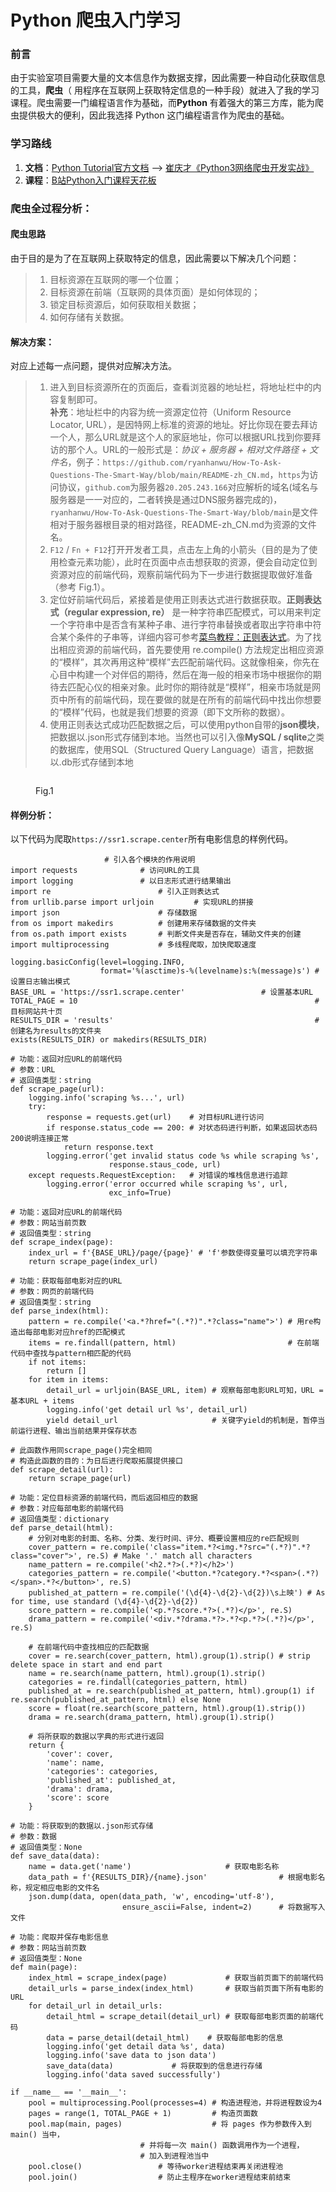 # Python 爬虫入门学习

### 前言

由于实验室项目需要大量的文本信息作为数据支撑，因此需要一种自动化获取信息的工具，**爬虫**（ 用程序在互联网上获取特定信息的一种手段）就进入了我的学习课程。爬虫需要一门编程语言作为基础，而**Python** 有着强大的第三方库，能为爬虫提供极大的便利，因此我选择 Python 这门编程语言作为爬虫的基础。

### 学习路线

1. **文档**：[Python Tutorial官方文档](https://docs.python.org/3/tutorial/appetite.html) —> [崔庆才《Python3网络爬虫开发实战》](https://cuiqingcai.com/17777.html)
2. **课程**：[B站Python入门课程天花板](https://www.bilibili.com/video/BV12E411A7ZQ?spm\_id\_from=333.1007.top\_right\_bar\_window\_view\_later.content.click\&vd\_source=68401e073d6cf69f6f72f1ad56c67eaf)

### 爬虫全过程分析：

#### **爬虫思路**

由于目的是为了在互联网上获取特定的信息，因此需要以下解决几个问题：

> 1. 目标资源在互联网的哪一个位置；
> 2. 目标资源在前端（互联网的具体页面）是如何体现的；
> 3. 锁定目标资源后，如何获取相关数据；
> 4. 如何存储有关数据。

#### **解决方案**：

对应上述每一点问题，提供对应解决方法。

> 1. 进入到目标资源所在的页面后，查看浏览器的地址栏，将地址栏中的内容复制即可。\
>    **补充**：地址栏中的内容为统一资源定位符（Uniform Resource Locator, URL），是因特网上标准的资源的地址。好比你现在要去拜访一个人，那么URL就是这个人的家庭地址，你可以根据URL找到你要拜访的那个人。URL的一般形式是：_协议 + 服务器 + 相对文件路径 + 文件名_，例子：`https://github.com/ryanhanwu/How-To-Ask-Questions-The-Smart-Way/blob/main/README-zh_CN.md`，`https`为访问协议，`github.com`为服务器`20.205.243.166`对应解析的域名(域名与服务器是一一对应的，二者转换是通过DNS服务器完成的)，`ryanhanwu/How-To-Ask-Questions-The-Smart-Way/blob/main`是文件相对于服务器根目录的相对路径，README-zh\_CN.md为资源的文件名。
> 2. `F12` / `Fn + F12`打开开发者工具，点击左上角的小箭头（目的是为了使用检查元素功能），此时在页面中点击想获取的资源，便会自动定位到资源对应的前端代码，观察前端代码为下一步进行数据提取做好准备（参考 Fig.1）。         &#x20;
> 3. 定位好前端代码后，紧接着是使用正则表达式进行数据获取。**正则表达式（regular expression, re）** 是一种字符串匹配模式，可以用来判定一个字符串中是否含有某种子串、进行字符串替换或者取出字符串中符合某个条件的子串等，详细内容可参考[菜鸟教程：正则表达式](https://www.runoob.com/regexp/regexp-syntax.html)。为了找出相应资源的前端代码，首先要使用 re.compile() 方法规定出相应资源的“模样”，其次再用这种“模样”去匹配前端代码。这就像相亲，你先在心目中构建一个对伴侣的期待，然后在海一般的相亲市场中根据你的期待去匹配心仪的相亲对象。此时你的期待就是“模样”，相亲市场就是网页中所有的前端代码，现在要做的就是在所有的前端代码中找出你想要的“模样”代码，也就是我们想要的资源（即下文所称的数据）。
> 4. 使用正则表达式成功匹配数据之后，可以使用python自带的**json模块**，把数据以.json形式存储到本地。当然也可以引入像**MySQL / sqlite**之类的数据库，使用SQL（Structured Query Language）语言，把数据以.db形式存储到本地

<figure><img src="../.gitbook/assets/image (2) (1) (1) (1) (1).png" alt=""><figcaption><p>Fig.1</p></figcaption></figure>

#### **样例分析**：

以下代码为爬取`https://ssr1.scrape.center`所有电影信息的样例代码。

```
					 # 引入各个模块的作用说明
import requests  			 # 访问URL的工具
import logging   			 # 以日志形式进行结果输出
import re	     		         # 引入正则表达式
from urllib.parse import urljoin         # 实现URL的拼接
import json            			 # 存储数据
from os import makedirs 		 # 创建用来存储数据的文件夹
from os.path import exists		 # 判断文件夹是否存在，辅助文件夹的创建
import multiprocessing			 # 多线程爬取，加快爬取速度 

logging.basicConfig(level=logging.INFO,	
                    format='%(asctime)s-%(levelname)s:%(message)s') # 设置日志输出模式
BASE_URL = 'https://ssr1.scrape.center'				    # 设置基本URL
TOTAL_PAGE = 10														# 目标网站共十页
RESULTS_DIR = 'results'											    # 创建名为results的文件夹 
exists(RESULTS_DIR) or makedirs(RESULTS_DIR)

# 功能：返回对应URL的前端代码
# 参数：URL
# 返回值类型：string
def scrape_page(url):
    logging.info('scraping %s...', url)
    try: 
        response = requests.get(url)    # 对目标URL进行访问
        if response.status_code == 200: # 对状态码进行判断，如果返回状态码200说明连接正常
            return response.text
        logging.error('get invalid status code %s while scraping %s', 
                      response.staus_code, url)
    except requests.RequestException:   # 对错误的堆栈信息进行追踪
        logging.error('error occurred while scraping %s', url,
                      exc_info=True)

# 功能：返回对应URL的前端代码
# 参数：网站当前页数
# 返回值类型：string
def scrape_index(page):
    index_url = f'{BASE_URL}/page/{page}' # 'f'参数使得变量可以填充字符串
    return scrape_page(index_url)

# 功能：获取每部电影对应的URL
# 参数：网页的前端代码
# 返回值类型：string
def parse_index(html):
    pattern = re.compile('<a.*?href="(.*?)".*?class="name">') # 用re构造出每部电影对应href的匹配模式
    items = re.findall(pattern, html)                         # 在前端代码中查找与pattern相匹配的代码
    if not items:
        return []
    for item in items:
        detail_url = urljoin(BASE_URL, item) # 观察每部电影URL可知，URL = 基本URL + items
        logging.info('get detail url %s', detail_url)
        yield detail_url                     # 关键字yield的机制是，暂停当前运行进程、输出当前结果并保存状态

# 此函数作用同scrape_page()完全相同
# 构造此函数的目的：为日后进行爬取拓展提供接口
def scrape_detail(url): 
    return scrape_page(url)
    
# 功能：定位目标资源的前端代码，而后返回相应的数据
# 参数：对应每部电影的前端代码
# 返回值类型：dictionary
def parse_detail(html):
    # 分别对电影的封面、名称、分类、发行时间、评分、概要设置相应的re匹配规则
    cover_pattern = re.compile('class="item.*?<img.*?src="(.*?)".*?class="cover">', re.S) # Make '.' match all characters
    name_pattern = re.compile('<h2.*?>(.*?)</h2>')
    categories_pattern = re.compile('<button.*?category.*?<span>(.*?)</span>.*?</button>', re.S)
    published_at_pattern = re.compile('(\d{4}-\d{2}-\d{2})\s上映') # As for time, use standard (\d{4}-\d{2}-\d{2})
    score_pattern = re.compile('<p.*?score.*?>(.*?)</p>', re.S)
    drama_pattern = re.compile('<div.*?drama.*?>.*?<p.*?>(.*?)</p>', re.S)
    
    # 在前端代码中查找相应的匹配数据
    cover = re.search(cover_pattern, html).group(1).strip() # strip delete space in start and end part
    name = re.search(name_pattern, html).group(1).strip()
    categories = re.findall(categories_pattern, html)
    published_at = re.search(published_at_pattern, html).group(1) if re.search(published_at_pattern, html) else None
    score = float(re.search(score_pattern, html).group(1).strip())
    drama = re.search(drama_pattern, html).group(1).strip() 
    
    # 将所获取的数据以字典的形式进行返回
    return {
        'cover': cover,
        'name': name,
        'categories': categories,
        'published_at': published_at,
        'drama': drama,
        'score': score
    }

# 功能：将获取到的数据以.json形式存储
# 参数：数据
# 返回值类型：None
def save_data(data):
    name = data.get('name')			            # 获取电影名称
    data_path = f'{RESULTS_DIR}/{name}.json'                # 根据电影名称，规定相应电影的文件名
    json.dump(data, open(data_path, 'w', encoding='utf-8'), 
                         ensure_ascii=False, indent=2)      # 将数据写入文件

# 功能：爬取并保存电影信息
# 参数：网站当前页数
# 返回值类型：None
def main(page):
    index_html = scrape_index(page)             # 获取当前页面下的前端代码
    detail_urls = parse_index(index_html)       # 获取当前页面下所有电影的URL
    for detail_url in detail_urls:
        detail_html = scrape_detail(detail_url) # 获取每部电影页面的前端代码
        data = parse_detail(detail_html)	# 获取每部电影的信息
        logging.info('get detail data %s', data)
        logging.info('save data to json data')
        save_data(data)				# 将获取到的信息进行存储
        logging.info('data saved successfully')

if __name__ == '__main__':
    pool = multiprocessing.Pool(processes=4) # 构造进程池，并将进程数设为4
    pages = range(1, TOTAL_PAGE + 1)	     # 构造页面数
    pool.map(main, pages)                    # 将 pages 作为参数传入到 main() 当中，
    					     # 并将每一次 main() 函数调用作为一个进程，
    					     # 加入到进程池当中
    pool.close()  			     # 等待worker进程结束再关闭进程池
    pool.join()   			     # 防止主程序在worker进程结束前结束

```
